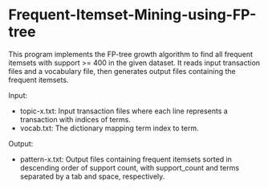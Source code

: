 # Frequent-Itemset-Mining-using-FP-tree

This program implements the FP-tree growth algorithm to find all frequent itemsets with support >= 400 in the given dataset. It reads input transaction files and a vocabulary file, then generates output files containing the frequent itemsets.

Input:
- topic-x.txt: Input transaction files where each line represents a transaction with indices of terms.
- vocab.txt: The dictionary mapping term index to term.

Output:
- pattern-x.txt: Output files containing frequent itemsets sorted in descending order   of support count, with support_count and terms separated by a tab and space, respectively.
